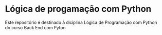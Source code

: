 # Lógica de progamação com Python
Este repositório é destinado à diciplina Lógica de Programação com Python do curso Back End com Pyton

